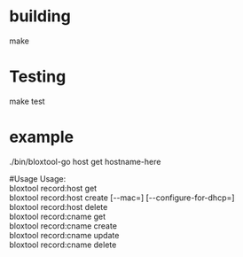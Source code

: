 # building
make

# Testing
make test

# example
./bin/bloxtool-go host get hostname-here

#Usage
Usage:  
    bloxtool record:host get <hostname> <view>  
    bloxtool record:host create <hostname> <ipv4addrs> <view> [--mac=<mac>] [--configure-for-dhcp=<true>]  
    bloxtool record:host delete <hostname> <view>  
    bloxtool record:cname get <alias> <view>  
    bloxtool record:cname create <alias> <cname> <view>  
    bloxtool record:cname update <alias> <cname> <view>  
    bloxtool record:cname delete <alias> <view>  
